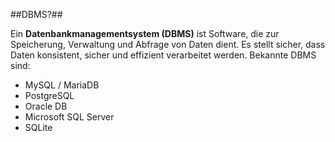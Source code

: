 ##DBMS?##

Ein **Datenbankmanagementsystem (DBMS)** ist Software, die zur Speicherung, Verwaltung und Abfrage von Daten dient. Es stellt sicher, dass Daten konsistent, sicher und effizient verarbeitet werden. Bekannte DBMS sind:

- MySQL / MariaDB
- PostgreSQL
- Oracle DB
- Microsoft SQL Server
- SQLite
